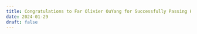 ```yaml
---
title: Congratulations to Far Olivier OuYang for Successfully Passing His Thesis Proposal Defense!
date: 2024-01-29
draft: false
---
```

